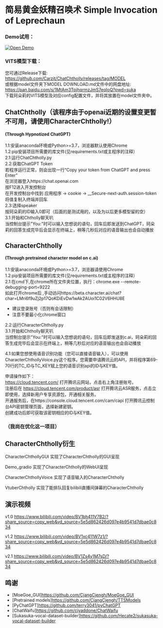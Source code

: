 # 简易黄金妖精召唤术 Simple Invocation of Leprechaun

### Demo试用：  
[![Open Demo](https://colab.research.google.com/assets/colab-badge.svg)](https://colab.research.google.com/github/Carzit/ChatChtholly/blob/main/ChatChthollyColabDemo.ipynb)   

### VITS模型下载：
您可通过Release下载: https://github.com/Carzit/ChatChtholly/releases/tag/MODEL  
或根据model文件夹下MODEL DOWNLOAD.md文件中的网盘地址: https://pan.baidu.com/s/1MtAm3TpjhqrmzJmS7eqIoQ?pwd=suka  
下载珂朵莉的VITS模型及对应config配置文件，并将其放置在model文件夹中。

## ChatChtholly（该程序由于openai近期的设置变更暂不可用，请使用CharacterChtholly!）
#### (Through Hypnotized ChatGPT)
1.1:安装anaconda环境或Python>=3.7，浏览器默认使用Chrome  
1.2:pip安装项目所需要的库文件(见requirements.txt或主程序的注释）  
2.1:运行ChatChtholly.py  
2.2:获取ChatGPT Token  
若程序运行正常，则会出现一行“Copy your token from ChatGPT and press Enter”  
在浏览器登入https://chat.openai.com  
按F12进入开发控制台  
在开发控制台中找到 应用程序 -> cookie -> __Secure-next-auth.session-token  
将值复制入终端并回车  
2.3:选择speaker  
按珂朵莉的ID输入0即可（后面的是测试用的，以及为以后更多模型留的空）  
3.1:开始和Chtholly聊天叭  
当控制台提示"You:"时可以输入您想说的语句，回车后即发送到ChatGPT，珂朵莉的回答生成完毕后会显示在终端上，稍等几秒后对应的语音输出也会自动播放  
 
## CharacterChtholly
#### (Through pretrained character model on c.ai)
1.1:安装anaconda环境或Python>=3.7，浏览器请使用Chrome  
1.2:pip安装项目所需要的库文件(见requirements.txt或主程序的注释）  
2.1:在cmd下,在chrome所在文件夹位置，执行：chrome.exe --remote-debugging-port=9222  
如此打开chrome后 ,手动访问https://beta.character.ai/chat?char=LMri6f9uZj2p17QoKDiEvDw1wAk2AUoi1C02V6HHU8E

* 建议登录账号（否则有会话限制）  
* 注意不要最小化chrome窗口 

2.2:运行CharacterChtholly.py  
3.1:开始和Chtholly聊天叭  
当控制台提示"You:"时可以输入您想说的语句，回车后即发送到c.ai，珂朵莉的回答生成完毕后会显示在终端上，稍等几秒后对应的语音输出也会自动播放  

4.1:如果您想使用语音识别功能（您可以直接语音输入），可以使用CharacterChthollyVoice.py这个程序。您需要申请腾讯云的API，并将程序第69-70行的TC_ID与TC_KEY赋上您的语音识别api的ID与KEY值。

申请操作如下：  
https://cloud.tencent.com/ 打开腾讯云网站，点击右上角注册账号。  
注册后在 https://cloud.tencent.com/product/asr 打开腾讯云ASR服务，点击立即使用，选择新用户专享资源包，开通相关服务。   
开通服务后，在https://console.cloud.tencent.com/cam/capi 打开腾讯云控制台API密钥管理页面，选择新建密钥。  
创建成功后即可获取该密钥相应的ID与KEY值。  
 
### （我尚在优化这一项目） 

## CharacterChtholly衍生 
CharacterChthollyGUI
 实现了CharacterChtholly的GUI呈现  

Demo_gradio
 实现了CharacterChtholly的WebUI呈现  

CharacterChthollyVoice
 实现了语音输入的CharacterChtholly  

VtuberChtholly
 实现了能排队回复bilibili直播间弹幕的CharacterChtholly  
 
## 演示视频
v1.0 https://www.bilibili.com/video/BV1bh411V7B2/?share_source=copy_web&vd_source=5e5d862426d097e4b9541d7dbae0c834  

v1.2 https://www.bilibili.com/video/BV1xc411W7z1/?share_source=copy_web&vd_source=5e5d862426d097e4b9541d7dbae0c834  

v2.1 https://www.bilibili.com/video/BV1Zs4y1M7sD/?share_source=copy_web&vd_source=5e5d862426d097e4b9541d7dbae0c834



## 鸣谢
- [MoeGoe_GUI]https://github.com/CjangCjengh/MoeGoe_GUI
- [Pretrained models]https://github.com/CjangCjengh/TTSModels
- [PyChatGPT]https://github.com/terry3041/pyChatGPT
- [ChatWaifu]https://github.com/cjyaddone/ChatWaifu
- [Sukasuka-vocal-dataset-builder]https://github.com/Hecate2/sukasuka-vocal-dataset-builder

